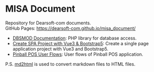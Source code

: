 # MISA Document

Repository for Dearsoft-com documents.  
GitHub Pages: https://dearsoft-com.github.io/misa_document/

- [DBSMOD Documentation](./DBSMOD/Documentation.md): PHP library for database access.
- [Create SPA Project with Vue3 & Bootstrap5](./guide/create-spa-project-vue3-bootstrap5.md): Create a single page application project with Vue3 and Bootstrap5.
- [Pinball POS User Flows](./guide/pinball-pos-user-flows.md): User flows of Pinball POS application.

P.S. [md2html](https://github.com/Aaron2963/md_to_html) is used to convert markdown files to HTML files.
